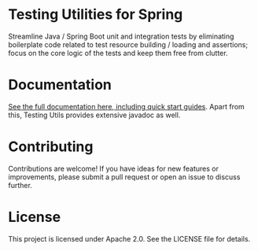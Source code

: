 # Testing Utilities for Spring
Streamline Java / Spring Boot unit and integration tests by eliminating boilerplate code related to test resource
building / loading and assertions; focus on the core logic of the tests and keep them free from clutter.

# Documentation
[See the full documentation here, including quick start guides](https://purepigeon.com/projects/testing-utils). Apart from this,
Testing Utils provides extensive javadoc as well.


# Contributing
Contributions are welcome! If you have ideas for new features or improvements, please submit a pull request or
open an issue to discuss further.

# License
This project is licensed under Apache 2.0. See the LICENSE file for details.
